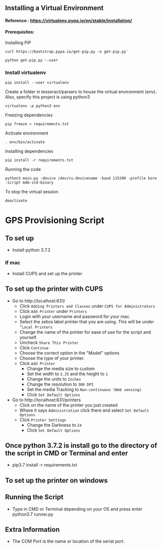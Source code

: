 ## Installing a Virtual Environment
#### Reference : https://virtualenv.pypa.io/en/stable/installation/

#### Prerequisites:

Installing PiP

```console
curl https://bootstrap.pypa.io/get-pip.py -o get-pip.py`

python get-pip.py --user
```

### Install virtualenv  
```console
pip install --user virtualenv
```

Create a folder in tesseract/parsers to house the virtual environment (env). Also, specify this project is using python3  
```console
virtualenv -p python3 env
```

Freezing dependencies
```console
pip freeze > requirements.txt
```

Activate environment  
```console
. env/bin/activate
```

Installing dependencies
```console
pip install -r requirements.txt
```

Running the code
```console
python3 main.py -device /dev/cu.devicename -baud 115200 -profile kore -script mdm-std-binary
```



To stop the virtual session  
```console
deactivate
```

# GPS Provisioning Script

## To set up
- Install python 3.7.2

### If mac
- Install CUPS and set up the printer

## To set up the printer with CUPS
- Go to http://localhost:631/
  - Click `Adding Printers and Classes` under `CUPS for Administrators`
  - Click `Add Printer` under `Printers`
  - Login with your username and password for your mac.
  - Select the zebra label printer that you are using. This will be under "`Local Printers`
  - Change the name of the printer for ease of use for the script and yourself.
  - Uncheck `Share This Printer`
  - Click `Continue`
  - Choose the correct option in the "Model" options
  - Choose the type of your printer.
  - Click `Add Printer`
    - Change the media size to custom
    - Set the width to `2.25` and the height to `1`
    - Change the units to `Inches`
    - Change the resolution to `300 DPI`
    - Set the media Tracking to `Non-continuous (Web sensing)`
    - Click `Set Default Options`
- Go to http://localhost:631/printers
  - Click on the name of the printer you just created
  - Where it says `Administration` click there and select `Set Default Options`
  - Click `Printer Settings`
    - Change the Darkness to `24`
    - Click `Set Default Options`

## Once python 3.7.2 is install go to the directory of the script in CMD or Terminal and enter
- pip3.7 install -r requirements.txt

## To set up the printer on windows

## Running the Script
- Type in CMD or Terminal depending on your OS and press enter python3.7 runner.py

## Extra Information
- The COM Port is the name or location of the serial port.